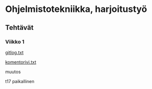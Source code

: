 # Ohjelmistotekniikka, harjoitustyö

## Tehtävät

### Viikko 1

[gitlog.txt](https://github.com/maijams/ot-harjoitustyo/blob/main/laskarit/viikko1/gitlog.txt)

[komentorivi.txt](https://github.com/maijams/ot-harjoitustyo/blob/main/laskarit/viikko1/komentorivi.txt)

muutos

t17 paikallinen
